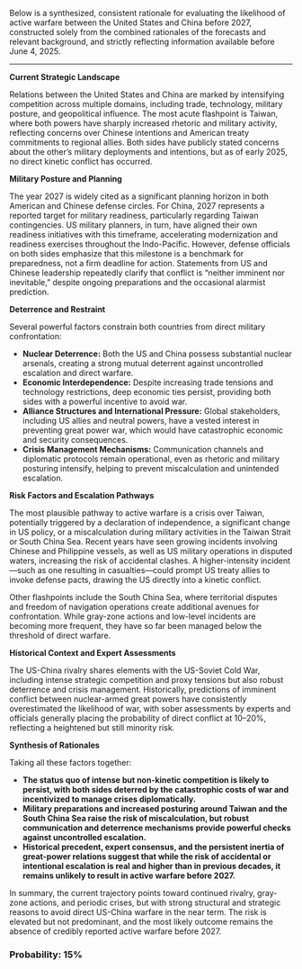 Below is a synthesized, consistent rationale for evaluating the likelihood of active warfare between the United States and China before 2027, constructed solely from the combined rationales of the forecasts and relevant background, and strictly reflecting information available before June 4, 2025.

---

**Current Strategic Landscape**

Relations between the United States and China are marked by intensifying competition across multiple domains, including trade, technology, military posture, and geopolitical influence. The most acute flashpoint is Taiwan, where both powers have sharply increased rhetoric and military activity, reflecting concerns over Chinese intentions and American treaty commitments to regional allies. Both sides have publicly stated concerns about the other’s military deployments and intentions, but as of early 2025, no direct kinetic conflict has occurred.

**Military Posture and Planning**

The year 2027 is widely cited as a significant planning horizon in both American and Chinese defense circles. For China, 2027 represents a reported target for military readiness, particularly regarding Taiwan contingencies. US military planners, in turn, have aligned their own readiness initiatives with this timeframe, accelerating modernization and readiness exercises throughout the Indo-Pacific. However, defense officials on both sides emphasize that this milestone is a benchmark for preparedness, not a firm deadline for action. Statements from US and Chinese leadership repeatedly clarify that conflict is “neither imminent nor inevitable,” despite ongoing preparations and the occasional alarmist prediction.

**Deterrence and Restraint**

Several powerful factors constrain both countries from direct military confrontation:

- **Nuclear Deterrence:** Both the US and China possess substantial nuclear arsenals, creating a strong mutual deterrent against uncontrolled escalation and direct warfare.
- **Economic Interdependence:** Despite increasing trade tensions and technology restrictions, deep economic ties persist, providing both sides with a powerful incentive to avoid war.
- **Alliance Structures and International Pressure:** Global stakeholders, including US allies and neutral powers, have a vested interest in preventing great power war, which would have catastrophic economic and security consequences.
- **Crisis Management Mechanisms:** Communication channels and diplomatic protocols remain operational, even as rhetoric and military posturing intensify, helping to prevent miscalculation and unintended escalation.

**Risk Factors and Escalation Pathways**

The most plausible pathway to active warfare is a crisis over Taiwan, potentially triggered by a declaration of independence, a significant change in US policy, or a miscalculation during military activities in the Taiwan Strait or South China Sea. Recent years have seen growing incidents involving Chinese and Philippine vessels, as well as US military operations in disputed waters, increasing the risk of accidental clashes. A higher-intensity incident—such as one resulting in casualties—could prompt US treaty allies to invoke defense pacts, drawing the US directly into a kinetic conflict.

Other flashpoints include the South China Sea, where territorial disputes and freedom of navigation operations create additional avenues for confrontation. While gray-zone actions and low-level incidents are becoming more frequent, they have so far been managed below the threshold of direct warfare.

**Historical Context and Expert Assessments**

The US-China rivalry shares elements with the US-Soviet Cold War, including intense strategic competition and proxy tensions but also robust deterrence and crisis management. Historically, predictions of imminent conflict between nuclear-armed great powers have consistently overestimated the likelihood of war, with sober assessments by experts and officials generally placing the probability of direct conflict at 10–20%, reflecting a heightened but still minority risk. 

**Synthesis of Rationales**

Taking all these factors together:

- **The status quo of intense but non-kinetic competition is likely to persist, with both sides deterred by the catastrophic costs of war and incentivized to manage crises diplomatically.**
- **Military preparations and increased posturing around Taiwan and the South China Sea raise the risk of miscalculation, but robust communication and deterrence mechanisms provide powerful checks against uncontrolled escalation.**
- **Historical precedent, expert consensus, and the persistent inertia of great-power relations suggest that while the risk of accidental or intentional escalation is real and higher than in previous decades, it remains unlikely to result in active warfare before 2027.**

In summary, the current trajectory points toward continued rivalry, gray-zone actions, and periodic crises, but with strong structural and strategic reasons to avoid direct US-China warfare in the near term. The risk is elevated but not predominant, and the most likely outcome remains the absence of credibly reported active warfare before 2027.

### Probability: 15%